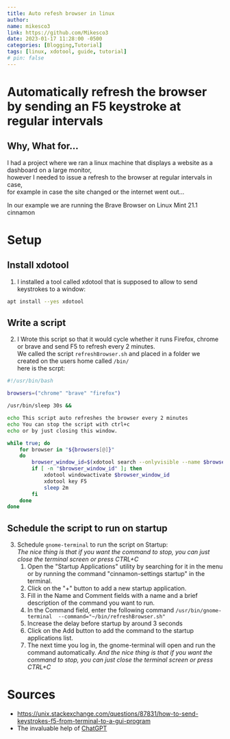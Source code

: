 ```yaml
---
title: Auto refesh browser in linux 
author:
name: mikesco3
link: https://github.com/Mikesco3
date: 2023-01-17 11:28:00 -0500
categories: [Blogging,Tutorial]
tags: [linux, xdotool, guide, tutorial]
# pin: false
---
```


# Automatically refresh the browser by sending an F5 keystroke at regular intervals

## Why, What for...
I had a project where we ran a linux machine that displays a website as a dashboard on a large monitor,  <br>
however I needed to issue a refresh to the browser at regular intervals in case,  <br>
for example in case the site changed or the internet went out... <br>

In our example we are running the Brave Browser on Linux Mint 21.1 cinnamon


# Setup
## Install xdotool
1. I installed a tool called xdotool that is supposed to allow to send keystrokes to a window: <br>
``` bash
apt install --yes xdotool
```
## Write a script 
2. I Wrote this script so that it would cycle whether it runs Firefox, chrome or brave and send F5 to refresh every 2 minutes. <br>
  We called the script   `refreshBrowser.sh` and placed in a folder we created on the users home called `/bin/` <br>
  here is the scrpt: <br>

``` bash
#!/usr/bin/bash

browsers=("chrome" "brave" "firefox")

/usr/bin/sleep 30s &&

echo This script auto refreshes the browser every 2 minutes
echo You can stop the script with ctrl+c
echo or by just closing this window.

while true; do
    for browser in "${browsers[@]}"
    do
        browser_window_id=$(xdotool search --onlyvisible --name $browser)
        if [ -n "$browser_window_id" ]; then
            xdotool windowactivate $browser_window_id
            xdotool key F5
            sleep 2m
        fi
    done
done

```

## Schedule the script to run on startup
3. Schedule `gnome-terminal` to run the script on Startup: <br>
*The nice thing is that if you want the command to stop, you can just close the terminal screen or press CTRL+C* <br>
   1. Open the "Startup Applications" utility by searching for it in the menu or by running the command "cinnamon-settings startup" in the terminal.
	2. Click on the "+" button to add a new startup application.
	3. Fill in the Name and Comment fields with a name and a brief description of the command you want to run.
	4. In the Command field, enter the following command
	   `/usr/bin/gnome-terminal  --command="~/bin/refreshBrowser.sh"`	   
	5.  Increase the delay before startup by around 3 seconds
	6. Click on the Add button to add the command to the startup applications list.
	7. The next time you log in, the gnome-terminal will open and run the command automatically.
	   *And the nice thing is that if you want the command to stop, you can just close the terminal screen or press CTRL+C*

# Sources
- https://unix.stackexchange.com/questions/87831/how-to-send-keystrokes-f5-from-terminal-to-a-gui-program
- The invaluable help of [ChatGPT](https://chat.openai.com/)